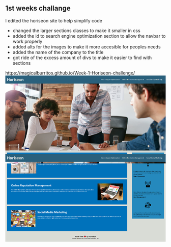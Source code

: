 <h2> 1st weeks challange</h2>
I edited the horiseon site to help simplify code
<ul>
    <li>changed the larger sections classes to make it smaller in css</li>
    <li>added the id to search engine optimization section to allow the navbar to work properly</li>
    <li>added alts for the images to make it more accesible for peoples needs</li>
    <li>added the name of the company to the title</li>
    <li>got ride of the excess amount of divs to make it easier to find with sections</li>
</ul>
https://magicalburritos.github.io/Week-1-Horiseon-challenge/

<img src="./assets/images/ScreenShot Tool -20211026012439.png" alt="1337 website">
